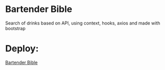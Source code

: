 # Bartender Bible
Search of drinks based on API, using context, hooks, axios and made with bootstrap

# Deploy: 
[Bartender Bible](https://bartender-bible.vercel.app/)

